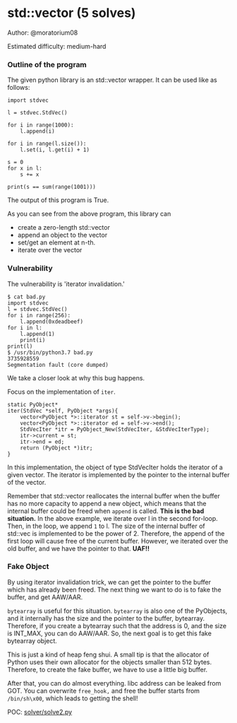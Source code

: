 # std::vector (5 solves)

Author: @moratorium08

Estimated difficulty: medium-hard


### Outline of the program

The given python library is an std::vector wrapper. It can be used like as
follows:

```
import stdvec

l = stdvec.StdVec()

for i in range(1000):
    l.append(i)

for i in range(l.size()):
    l.set(i, l.get(i) + 1)

s = 0
for x in l:
    s += x

print(s == sum(range(1001)))
```
The output of this program is True.

As you can see from the above program, this library can
- create a zero-length std::vector
- append an object to the vector
- set/get an element at n-th.
- iterate over the vector


### Vulnerability

The vulnerability is 'iterator invalidation.'

```
$ cat bad.py
import stdvec
l = stdvec.StdVec()
for i in range(256):
    l.append(0xdeadbeef)
for i in l:
    l.append(1)
    print(i)
print(l)
$ /usr/bin/python3.7 bad.py
3735928559
Segmentation fault (core dumped)
```

We take a closer look at why this bug happens.

Focus on the implementation of `iter`.

```
static PyObject*
iter(StdVec *self, PyObject *args){
    vector<PyObject *>::iterator st = self->v->begin();
    vector<PyObject *>::iterator ed = self->v->end();
    StdVecIter *itr = PyObject_New(StdVecIter, &StdVecIterType);
    itr->current = st;
    itr->end = ed;
    return (PyObject *)itr;
}
```

In this implementation, the object of type StdVecIter holds the iterator of a given vector.
The iterator is implemented by the pointer to the internal buffer of the vector.

Remember that std::vector reallocates the internal buffer when the buffer has no more capacity to append a new object, which means that the internal buffer could be freed when `append` is called.
<strong>This is the bad situation.</strong>
In the above example, we iterate over l in the second for-loop. Then, in the loop, we append `1` to l.
The size of the internal buffer of std::vec is implemented to be the power of 2. Therefore, the append of the first loop will cause free of the current buffer. However, we iterated over the old buffer, and we have the pointer to that. <strong>UAF!!</strong>


### Fake Object

By using iterator invalidation trick,
we can get the pointer to the buffer which has already been freed.
The next thing we want to do is to fake the buffer, and get AAW/AAR.

`bytearray` is useful for this situation. `bytearray` is also one of the PyObjects, and it internally has the size and the pointer to the buffer, bytearray. Therefore, if you create a bytearray such that the address is 0, and the size is INT_MAX, you can do AAW/AAR.
So, the next goal is to get this fake bytearray object.

This is just a kind of heap feng shui. A small tip is that the allocator of Python uses their own allocator for the objects smaller than 512 bytes. Therefore, to create the fake buffer, we have to use a little big buffer.

After that, you can do almost everything.
libc address can be leaked from GOT. You can overwrite `free_hook,` and free the buffer starts from `/bin/sh\x00`,
which leads to getting the shell!

POC: [solver/solve2.py](solver/solve2.py)




